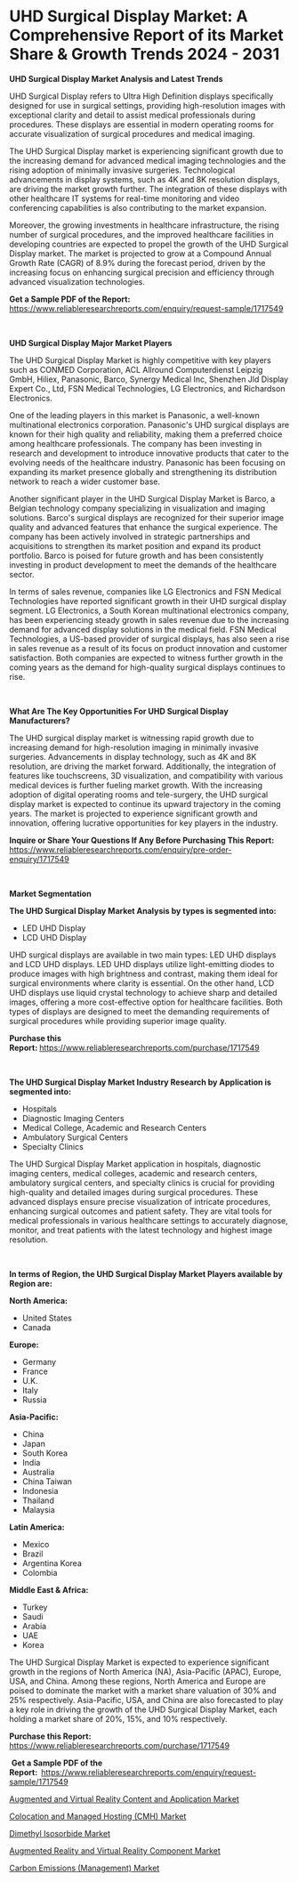 <p><h1>UHD Surgical Display Market: A Comprehensive Report of its Market Share & Growth Trends 2024 - 2031</h1></p><p><strong>UHD Surgical Display Market Analysis and Latest Trends</strong></p>
<p><p>UHD Surgical Display refers to Ultra High Definition displays specifically designed for use in surgical settings, providing high-resolution images with exceptional clarity and detail to assist medical professionals during procedures. These displays are essential in modern operating rooms for accurate visualization of surgical procedures and medical imaging.</p><p>The UHD Surgical Display market is experiencing significant growth due to the increasing demand for advanced medical imaging technologies and the rising adoption of minimally invasive surgeries. Technological advancements in display systems, such as 4K and 8K resolution displays, are driving the market growth further. The integration of these displays with other healthcare IT systems for real-time monitoring and video conferencing capabilities is also contributing to the market expansion.</p><p>Moreover, the growing investments in healthcare infrastructure, the rising number of surgical procedures, and the improved healthcare facilities in developing countries are expected to propel the growth of the UHD Surgical Display market. The market is projected to grow at a Compound Annual Growth Rate (CAGR) of 8.9% during the forecast period, driven by the increasing focus on enhancing surgical precision and efficiency through advanced visualization technologies.</p></p>
<p><strong>Get a Sample PDF of the Report:&nbsp;</strong> <a href="https://www.reliableresearchreports.com/enquiry/request-sample/1717549">https://www.reliableresearchreports.com/enquiry/request-sample/1717549</a></p>
<p>&nbsp;</p>
<p><strong>UHD Surgical Display Major Market Players</strong></p>
<p><p>The UHD Surgical Display Market is highly competitive with key players such as CONMED Corporation, ACL Allround Computerdienst Leipzig GmbH, Hiliex, Panasonic, Barco, Synergy Medical Inc, Shenzhen Jld Display Expert Co., Ltd, FSN Medical Technologies, LG Electronics, and Richardson Electronics.</p><p>One of the leading players in this market is Panasonic, a well-known multinational electronics corporation. Panasonic's UHD surgical displays are known for their high quality and reliability, making them a preferred choice among healthcare professionals. The company has been investing in research and development to introduce innovative products that cater to the evolving needs of the healthcare industry. Panasonic has been focusing on expanding its market presence globally and strengthening its distribution network to reach a wider customer base.</p><p>Another significant player in the UHD Surgical Display Market is Barco, a Belgian technology company specializing in visualization and imaging solutions. Barco's surgical displays are recognized for their superior image quality and advanced features that enhance the surgical experience. The company has been actively involved in strategic partnerships and acquisitions to strengthen its market position and expand its product portfolio. Barco is poised for future growth and has been consistently investing in product development to meet the demands of the healthcare sector.</p><p>In terms of sales revenue, companies like LG Electronics and FSN Medical Technologies have reported significant growth in their UHD surgical display segment. LG Electronics, a South Korean multinational electronics company, has been experiencing steady growth in sales revenue due to the increasing demand for advanced display solutions in the medical field. FSN Medical Technologies, a US-based provider of surgical displays, has also seen a rise in sales revenue as a result of its focus on product innovation and customer satisfaction. Both companies are expected to witness further growth in the coming years as the demand for high-quality surgical displays continues to rise.</p></p>
<p>&nbsp;</p>
<p><strong>What Are The Key Opportunities For UHD Surgical Display Manufacturers?</strong></p>
<p><p>The UHD surgical display market is witnessing rapid growth due to increasing demand for high-resolution imaging in minimally invasive surgeries. Advancements in display technology, such as 4K and 8K resolution, are driving the market forward. Additionally, the integration of features like touchscreens, 3D visualization, and compatibility with various medical devices is further fueling market growth. With the increasing adoption of digital operating rooms and tele-surgery, the UHD surgical display market is expected to continue its upward trajectory in the coming years. The market is projected to experience significant growth and innovation, offering lucrative opportunities for key players in the industry.</p></p>
<p><strong>Inquire or Share Your Questions If Any Before Purchasing This Report:</strong> <a href="https://www.reliableresearchreports.com/enquiry/pre-order-enquiry/1717549">https://www.reliableresearchreports.com/enquiry/pre-order-enquiry/1717549</a></p>
<p>&nbsp;</p>
<p><strong>Market Segmentation</strong></p>
<p><strong>The UHD Surgical Display Market Analysis by types is segmented into:</strong></p>
<p><ul><li>LED UHD Display</li><li>LCD UHD Display</li></ul></p>
<p><p>UHD surgical displays are available in two main types: LED UHD displays and LCD UHD displays. LED UHD displays utilize light-emitting diodes to produce images with high brightness and contrast, making them ideal for surgical environments where clarity is essential. On the other hand, LCD UHD displays use liquid crystal technology to achieve sharp and detailed images, offering a more cost-effective option for healthcare facilities. Both types of displays are designed to meet the demanding requirements of surgical procedures while providing superior image quality.</p></p>
<p><strong>Purchase this Report:&nbsp;</strong><a href="https://www.reliableresearchreports.com/purchase/1717549">https://www.reliableresearchreports.com/purchase/1717549</a></p>
<p>&nbsp;</p>
<p><strong>The UHD Surgical Display Market Industry Research by Application is segmented into:</strong></p>
<p><ul><li>Hospitals</li><li>Diagnostic Imaging Centers</li><li>Medical College, Academic and Research Centers</li><li>Ambulatory Surgical Centers</li><li>Specialty Clinics</li></ul></p>
<p><p>The UHD Surgical Display Market application in hospitals, diagnostic imaging centers, medical colleges, academic and research centers, ambulatory surgical centers, and specialty clinics is crucial for providing high-quality and detailed images during surgical procedures. These advanced displays ensure precise visualization of intricate procedures, enhancing surgical outcomes and patient safety. They are vital tools for medical professionals in various healthcare settings to accurately diagnose, monitor, and treat patients with the latest technology and highest image resolution.</p></p>
<p>&nbsp;</p>
<p><strong>In terms of Region, the UHD Surgical Display Market Players available by Region are:</strong></p>
<p>
    <p> <strong> North America: </strong>
        <ul>
            <li>United States</li>
            <li>Canada</li>
        </ul>
        </p> 
    <p> <strong> Europe: </strong>
        <ul>
            <li>Germany</li>
            <li>France</li>
            <li>U.K.</li>
            <li>Italy</li>
            <li>Russia</li>
        </ul>
        </p> 
    <p> <strong> Asia-Pacific: </strong>
        <ul>
            <li>China</li>
            <li>Japan</li>
            <li>South Korea</li>
            <li>India</li>
            <li>Australia</li>
            <li>China Taiwan</li>
            <li>Indonesia</li>
            <li>Thailand</li>
            <li>Malaysia</li>
        </ul>
        </p> 
    <p> <strong> Latin America: </strong>
        <ul>
            <li>Mexico</li>
            <li>Brazil</li>
            <li>Argentina Korea</li>
            <li>Colombia</li>
        </ul>
        </p> 
    <p> <strong> Middle East & Africa: </strong>
        <ul>
            <li>Turkey</li>
            <li>Saudi</li>
            <li>Arabia</li>
            <li>UAE</li>
            <li>Korea</li>
        </ul>
    </p>
    </p>
<p><p>The UHD Surgical Display Market is expected to experience significant growth in the regions of North America (NA), Asia-Pacific (APAC), Europe, USA, and China. Among these regions, North America and Europe are poised to dominate the market with a market share valuation of 30% and 25% respectively. Asia-Pacific, USA, and China are also forecasted to play a key role in driving the growth of the UHD Surgical Display Market, each holding a market share of 20%, 15%, and 10% respectively.</p></p>
<p><strong>Purchase this Report: </strong><a href="https://www.reliableresearchreports.com/purchase/1717549">https://www.reliableresearchreports.com/purchase/1717549</a></p>
<p>&nbsp;<strong>Get a Sample PDF of the Report:&nbsp;&nbsp;</strong><a href="https://www.reliableresearchreports.com/enquiry/request-sample/1717549">https://www.reliableresearchreports.com/enquiry/request-sample/1717549</a></p>
<p><strong></strong></p>
<p><p><a href="https://medium.com/@nicolabailey67/augmented-and-virtual-reality-content-and-application-market-competitive-analysis-market-trends-c816fecbee20">Augmented and Virtual Reality Content and Application Market</a></p><p><a href="https://medium.com/@nicolabailey67/colocation-and-managed-hosting-cmh-market-research-report-its-history-and-forecast-2024-to-2031-f3f46578289f">Colocation and Managed Hosting (CMH) Market</a></p><p><a href="https://github.com/sougarounis/Market-Research-Report-List-2/blob/main/dimethyl-isosorbide-market.md">Dimethyl Isosorbide Market</a></p><p><a href="https://medium.com/@nicolabailey67/augmented-reality-and-virtual-reality-component-market-comprehensive-assessment-by-type-d0822c045337">Augmented Reality and Virtual Reality Component Market</a></p><p><a href="https://medium.com/@nicolabailey67/carbon-emissions-management-market-the-key-to-successful-business-strategy-forecast-till-2031-6c379ca747e5">Carbon Emissions (Management) Market</a></p></p>